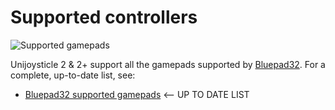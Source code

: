 # Supported controllers

![Supported gamepads][Supported gamepads]

[Supported gamepads]: https://lh3.googleusercontent.com/pw/AMWts8BB7wT51jpn3HxWHuZLiEM2lX05gmTDsnldHszkXuYqxbowNvtxPtpbHh3CNjv1OBzeyadZjNLNBgE4w2tl2WmP8M9gGBCfWhzmZGQnHBlERSoy5W2dj6-EYmT84yteKTFjp4Jz2H3DgByFiKXaxfFC2g=-no

Unijoysticle 2 & 2+ support all the gamepads supported by [Bluepad32][bp32]. For a complete, up-to-date list, see:

* [Bluepad32 supported gamepads][bp32_supported_gamepads] <-- UP TO DATE LIST

[bp32_supported_gamepads]: https://github.com/ricardoquesada/bluepad32/blob/main/docs/supported_gamepads.md
[bp32]: https://github.com/ricardoquesada/bluepad32/
